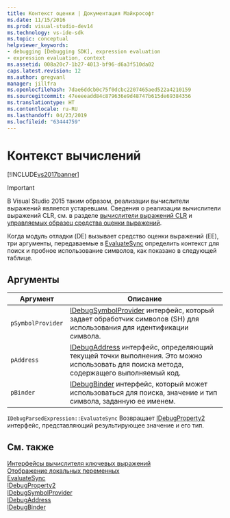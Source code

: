 ```yaml
---
title: Контекст оценки | Документация Майкрософт
ms.date: 11/15/2016
ms.prod: visual-studio-dev14
ms.technology: vs-ide-sdk
ms.topic: conceptual
helpviewer_keywords:
- debugging [Debugging SDK], expression evaluation
- expression evaluation, context
ms.assetid: 008a20c7-1b27-4013-bf96-d6a3f510da02
caps.latest.revision: 12
ms.author: gregvanl
manager: jillfra
ms.openlocfilehash: 7dae6ddcb0c75f0dcbc2207465aed522a4210159
ms.sourcegitcommit: 47eeeeadd84c879636e9d48747b615de69384356
ms.translationtype: HT
ms.contentlocale: ru-RU
ms.lasthandoff: 04/23/2019
ms.locfileid: "63444759"
---
```

# <a name="evaluation-context"></a>Контекст вычислений
[!INCLUDE[vs2017banner](../../includes/vs2017banner.md)]

> [!IMPORTANT]
> В Visual Studio 2015 таким образом, реализации вычислители выражений является устаревшим. Сведения о реализации вычислители выражений CLR, см. в разделе [вычислители выражений CLR](https://github.com/Microsoft/ConcordExtensibilitySamples/wiki/CLR-Expression-Evaluators) и [управляемых образец средства оценки выражений](https://github.com/Microsoft/ConcordExtensibilitySamples/wiki/Managed-Expression-Evaluator-Sample).  
  
 Когда модуль отладки (DE) вызывает средство оценки выражений (EE), три аргументы, передаваемые в [EvaluateSync](../../extensibility/debugger/reference/idebugparsedexpression-evaluatesync.md) определить контекст для поиск и пробное использование символов, как показано в следующей таблице.  
  
## <a name="arguments"></a>Аргументы  
  
|Аргумент|Описание|  
|--------------|-----------------|  
|`pSymbolProvider`|[IDebugSymbolProvider](../../extensibility/debugger/reference/idebugsymbolprovider.md) интерфейс, который задает обработчик символов (SH) для использования для идентификации символа.|  
|`pAddress`|[IDebugAddress](../../extensibility/debugger/reference/idebugaddress.md) интерфейс, определяющий текущей точки выполнения. Это можно использовать для поиска метода, содержащего выполняемый код.|  
|`pBinder`|[IDebugBinder](../../extensibility/debugger/reference/idebugbinder.md) интерфейс, который может использоваться для поиска, значение и тип символа, заданную ее именем.|  
  
 `IDebugParsedExpression::EvaluateSync` Возвращает [IDebugProperty2](../../extensibility/debugger/reference/idebugproperty2.md) интерфейс, представляющий результирующее значение и его тип.  
  
## <a name="see-also"></a>См. также  
 [Интерфейсы вычислителя ключевых выражений](../../extensibility/debugger/key-expression-evaluator-interfaces.md)   
 [Отображение локальных переменных](../../extensibility/debugger/displaying-locals.md)   
 [EvaluateSync](../../extensibility/debugger/reference/idebugparsedexpression-evaluatesync.md)   
 [IDebugProperty2](../../extensibility/debugger/reference/idebugproperty2.md)   
 [IDebugSymbolProvider](../../extensibility/debugger/reference/idebugsymbolprovider.md)   
 [IDebugAddress](../../extensibility/debugger/reference/idebugaddress.md)   
 [IDebugBinder](../../extensibility/debugger/reference/idebugbinder.md)
